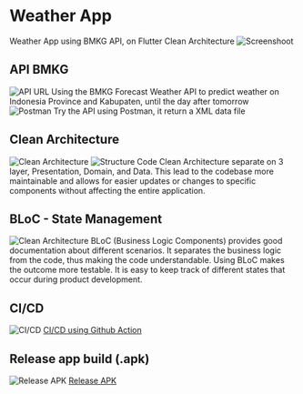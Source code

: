 # Weather App
Weather App using BMKG API, on Flutter Clean Architecture
![Screenshoot](https://raw.githubusercontent.com/AkhasaDyst/Weather-App-Flutter/master/assets/images/screen/ss.png)

## API BMKG
![API URL](https://raw.githubusercontent.com/AkhasaDyst/Weather-App-Flutter/master/assets/images/screen/url.png)
Using the BMKG Forecast Weather API to predict weather on Indonesia Province and Kabupaten, until the day after tomorrow
<br>
![Postman](https://raw.githubusercontent.com/AkhasaDyst/Weather-App-Flutter/master/assets/images/screen/postman.png)
Try the API using Postman, it return a XML data file

## Clean Architecture
![Clean Architecture](https://raw.githubusercontent.com/AkhasaDyst/Weather-App-Flutter/master/assets/images/screen/cleanarch.png)
![Structure Code](https://raw.githubusercontent.com/AkhasaDyst/Weather-App-Flutter/master/assets/images/screen/structure.png)
Clean Architecture separate on 3 layer, Presentation, Domain, and Data. This lead to the codebase more maintainable and allows for easier updates or changes to specific components without affecting the entire application.
<br>

## BLoC - State Management
![Clean Architecture](https://raw.githubusercontent.com/AkhasaDyst/Weather-App-Flutter/master/assets/images/screen/bloc.png)
BLoC (Business Logic Components) provides good documentation about different scenarios. It separates the business logic from the code, thus making the code understandable. Using BLoC makes the outcome more testable. It is easy to keep track of different states that occur during product development.
<br>

## CI/CD
![CI/CD](https://raw.githubusercontent.com/AkhasaDyst/Weather-App-Flutter/master/assets/images/screen/cicd.png)
[CI/CD using Github Action](https://github.com/AkhasaDyst/Weather-App-Flutter/actions)
<br>

## Release app build (.apk)
![Release APK](https://raw.githubusercontent.com/AkhasaDyst/Weather-App-Flutter/master/assets/images/screen/apk.png)
[Release APK](https://github.com/AkhasaDyst/Weather-App-Flutter/actions/runs/10686450804)
<br>




